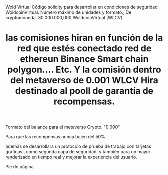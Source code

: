 <!DOCTYPE html>
<html lang="es">
<head>
  <meta charset="UTF-8">
  <meta name="viewport" content="width=device-width, initial-scale=1.0">
</head>
<body>
 
 Wold Virtual 
Código solidity para desarrollar 
en condiciones de seguridad WoldcoinVirtual.
Número máximo de unidades y formato.,
 De cryptomoneda.
30.000.000,000 WoldcoinVirtual (WLCV)
 
  <header>
    <!-- Contenido del encabezado -->
    <h1>las comisiones hiran en función 
de la red que estés conectado red de ethereun
Binance Smart chain polygon.... Etc.
Y la comisión dentro del metaverso de 0.001 WLCV
Hira destinado al pooll de garantía de recompensas.</h1>
  </header>

  <main>
    <!-- Contenido principal -->
    <p>Formato del balance para el metaverso
Crypto.  "0,000"

Para que las recompensas nunca bajen del 50%

además se desarrollara un protocolo de prueba de trabajo con tarjetas gráficas., como segunda capa de seguridad.
y también para un mayor renderizado en tiempo real y mejorar la experiencia del usuario.</p>
  </main>

  <footer>
    <!-- Contenido del pie de página -->
    <p>Pie de página</p>
  </footer>
</body>
</html>
